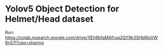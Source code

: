 # Yolov5 Object Detection for Helmet/Head dataset
Run: https://colab.research.google.com/drive/1IEh6bfaMAfruq2QY9k3SHbRloVW6n57I?usp=sharing
